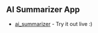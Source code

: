 ## AI Summarizer App

- [ai_summarizer](https://keen-tiramisu-427752.netlify.app/) - Try it out live :)
